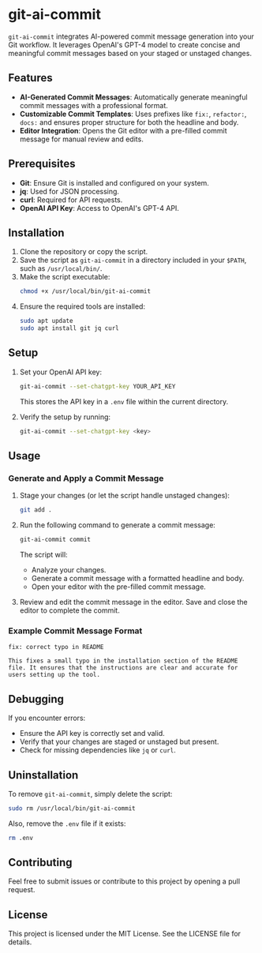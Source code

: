 # git-ai-commit

`git-ai-commit` integrates AI-powered commit message generation into your Git workflow. 
It leverages OpenAI's GPT-4 model to create concise and meaningful commit messages based on your staged or unstaged changes.

## Features
- **AI-Generated Commit Messages**: Automatically generate meaningful commit messages with a professional format.
- **Customizable Commit Templates**: Uses prefixes like `fix:`, `refactor:`, `docs:` and ensures proper structure for both the headline and body.
- **Editor Integration**: Opens the Git editor with a pre-filled commit message for manual review and edits.

## Prerequisites
- **Git**: Ensure Git is installed and configured on your system.
- **jq**: Used for JSON processing.
- **curl**: Required for API requests.
- **OpenAI API Key**: Access to OpenAI's GPT-4 API.

## Installation

1. Clone the repository or copy the script.
2. Save the script as `git-ai-commit` in a directory included in your `$PATH`, such as `/usr/local/bin/`.
3. Make the script executable:
   ```bash
   chmod +x /usr/local/bin/git-ai-commit
   ```
4. Ensure the required tools are installed:
   ```bash
   sudo apt update
   sudo apt install git jq curl
   ```

## Setup

1. Set your OpenAI API key:
   ```bash
   git-ai-commit --set-chatgpt-key YOUR_API_KEY
   ```
   This stores the API key in a `.env` file within the current directory.

2. Verify the setup by running:
   ```bash
   git-ai-commit --set-chatgpt-key <key>
   ```

## Usage

### Generate and Apply a Commit Message

1. Stage your changes (or let the script handle unstaged changes):
   ```bash
   git add .
   ```

2. Run the following command to generate a commit message:
   ```bash
   git-ai-commit commit
   ```
   The script will:
   - Analyze your changes.
   - Generate a commit message with a formatted headline and body.
   - Open your editor with the pre-filled commit message.

3. Review and edit the commit message in the editor. Save and close the editor to complete the commit.

### Example Commit Message Format

```
fix: correct typo in README

This fixes a small typo in the installation section of the README file. It ensures that the instructions are clear and accurate for users setting up the tool.
```

## Debugging

If you encounter errors:
- Ensure the API key is correctly set and valid.
- Verify that your changes are staged or unstaged but present.
- Check for missing dependencies like `jq` or `curl`.

## Uninstallation

To remove `git-ai-commit`, simply delete the script:
```bash
sudo rm /usr/local/bin/git-ai-commit
```
Also, remove the `.env` file if it exists:
```bash
rm .env
```

## Contributing
Feel free to submit issues or contribute to this project by opening a pull request.

## License
This project is licensed under the MIT License. See the LICENSE file for details.

